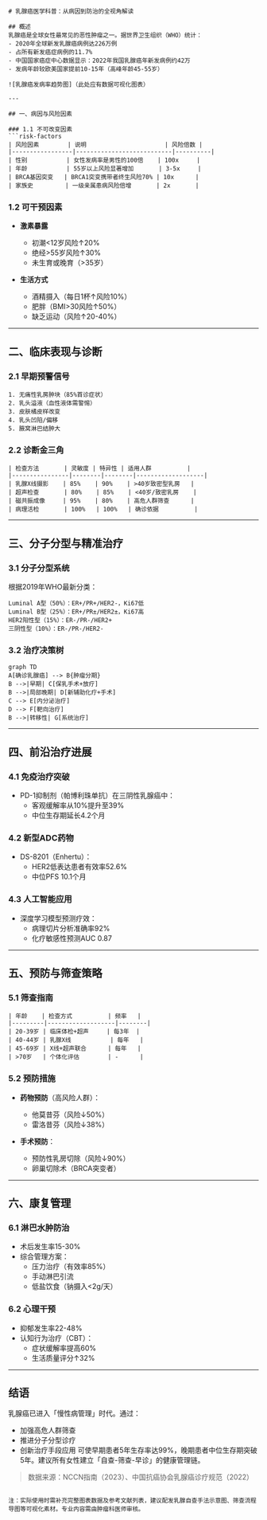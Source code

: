

```markdump
# 乳腺癌医学科普：从病因到防治的全视角解读

## 概述
乳腺癌是全球女性最常见的恶性肿瘤之一。据世界卫生组织（WHO）统计：
- 2020年全球新发乳腺癌病例达226万例
- 占所有新发癌症病例的11.7%
- 中国国家癌症中心数据显示：2022年我国乳腺癌年新发病例约42万
- 发病年龄较欧美国家提前10-15年（高峰年龄45-55岁）

![乳腺癌发病率趋势图]（此处应有数据可视化图表）

---

## 一、病因与风险因素

### 1.1 不可改变因素
```risk-factors
| 风险因素        | 说明                      | 风险倍数 |
|-----------------|---------------------------|----------|
| 性别           | 女性发病率是男性的100倍    | 100x     |
| 年龄           | 55岁以上风险显著增加       | 3-5x     |
| BRCA基因突变   | BRCA1突变携带者终生风险70% | 10x      |
| 家族史         | 一级亲属患病风险倍增       | 2x       |
```

### 1.2 可干预因素
- **激素暴露**
  - 初潮<12岁风险↑20%
  - 绝经>55岁风险↑30%
  - 未生育或晚育（>35岁）
  
- **生活方式**
  - 酒精摄入（每日1杯↑风险10%）
  - 肥胖（BMI>30风险↑50%）
  - 缺乏运动（风险↑20-40%）

---

## 二、临床表现与诊断

### 2.1 早期预警信号
```symptoms
1. 无痛性乳房肿块（85%首诊症状）
2. 乳头溢液（血性液体需警惕）
3. 皮肤橘皮样改变
4. 乳头凹陷/偏移
5. 腋窝淋巴结肿大
```

### 2.2 诊断金三角
```diagnostic-methods
| 检查方法       | 灵敏度 | 特异性 | 适用人群          |
|----------------|--------|--------|-------------------|
| 乳腺X线摄影    | 85%    | 90%    | >40岁致密型乳房   |
| 超声检查       | 80%    | 85%    | <40岁/致密乳房    |
| 磁共振成像     | 95%    | 80%    | 高危人群筛查      |
| 病理活检       | 100%   | 100%   | 确诊依据          |
```

---

## 三、分子分型与精准治疗

### 3.1 分子分型系统
根据2019年WHO最新分类：
```
Luminal A型（50%）：ER+/PR+/HER2-，Ki67低
Luminal B型（25%）：ER+/PR±/HER2±，Ki67高
HER2阳性型（15%）：ER-/PR-/HER2+
三阴性型（10%）：ER-/PR-/HER2-
```

### 3.2 治疗决策树
```mermaid
graph TD
A[确诊乳腺癌] --> B{肿瘤分期}
B -->|早期| C[保乳手术+放疗]
B -->|局部晚期| D[新辅助化疗+手术]
C --> E[内分泌治疗]
D --> F[靶向治疗]
B -->|转移性| G[系统治疗]
```

---

## 四、前沿治疗进展

### 4.1 免疫治疗突破
- PD-1抑制剂（帕博利珠单抗）在三阴性乳腺癌中：
  - 客观缓解率从10%提升至39%
  - 中位生存期延长4.2个月

### 4.2 新型ADC药物
- DS-8201（Enhertu）：
  - HER2低表达患者有效率52.6%
  - 中位PFS 10.1个月

### 4.3 人工智能应用
- 深度学习模型预测疗效：
  - 病理切片分析准确率92%
  - 化疗敏感性预测AUC 0.87

---

## 五、预防与筛查策略

### 5.1 筛查指南
```screening-protocol
| 年龄    | 检查方式          | 频率   |
|---------|-------------------|--------|
| 20-39岁 | 临床体检+超声     | 每3年  |
| 40-44岁 | 乳腺X线           | 每年   |
| 45-69岁 | X线+超声联合      | 每年   |
| >70岁   | 个体化评估        | -      |
```

### 5.2 预防措施
- **药物预防**（高风险人群）：
  - 他莫昔芬（风险↓50%）
  - 雷洛昔芬（风险↓38%）
  
- **手术预防**：
  - 预防性乳房切除（风险↓90%）
  - 卵巢切除术（BRCA突变者）

---

## 六、康复管理

### 6.1 淋巴水肿防治
- 术后发生率15-30%
- 综合管理方案：
  - 压力治疗（有效率85%）
  - 手动淋巴引流
  - 低盐饮食（钠摄入<2g/天）

### 6.2 心理干预
- 抑郁发生率22-48%
- 认知行为治疗（CBT）：
  - 症状缓解率提高60%
  - 生活质量评分↑32%

---

## 结语
乳腺癌已进入「慢性病管理」时代。通过：
- 加强高危人群筛查
- 推进分子分型诊疗
- 创新治疗手段应用
可使早期患者5年生存率达99%，晚期患者中位生存期突破5年。建议所有女性建立「自查-筛查-早诊」的健康管理链。

> 数据来源：NCCN指南（2023）、中国抗癌协会乳腺癌诊疗规范（2022）
```

注：实际使用时需补充完整图表数据及参考文献列表，建议配发乳腺自查手法示意图、筛查流程导图等可视化素材。专业内容需由肿瘤科医师审核。